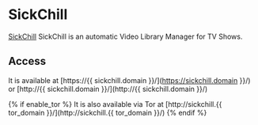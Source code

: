 # SickChill

[SickChill](https://sickchill.github.io/) SickChill is an automatic Video Library Manager for TV Shows.

## Access

It is available at [https://{{ sickchill.domain }}/](https://sickchill.domain }}/) or [http://{{ sickchill.domain }}/](http://{{ sickchill.domain }}/)

{% if enable_tor %}
It is also available via Tor at [http://sickchill.{{ tor_domain }}/](http://sickchill.{{ tor_domain }}/)
{% endif %}
